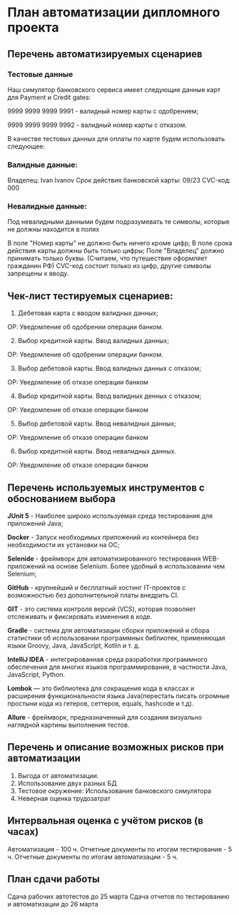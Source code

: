 # План автоматизации дипломного проекта

## Перечень автоматизируемых сценариев

### Тестовые данные

Наш симулятор банковского сервиса имеет следующие данные карт для Payment и Credit gates:

9999 9999 9999 9991 - валидный номер карты с одобрением;

9999 9999 9999 9992 - валидный номер карты с отказом.

В качестве тестовых данных для оплаты по карте будем использовать следующее:

### Валидные данные:

Владелец: Ivan Ivanov
Срок действия банковской карты: 09/23
СVC-код: 000

### Невалидные данные:

Под невалидными данными будем подразумевать те символы, которые не должны находится в полях

В поле "Номер карты" не должно быть ничего кроме цифр;
В поле срока действия карты должны быть только цифры;
Поле "Владелец" должно принимать только буквы. (Считаем, что путешествие оформляет гражданин РФ)
CVC-код состоит только из цифр, другие символы запрещены к вводу.

## Чек-лист тестируемых сценариев:
1. Дебетовая карта с вводом валидных данных;

ОР: Уведомление об одобрении операции банком.

2. Выбор кредитной карты. Ввод валидных данных;

ОР: Уведомление об одобрении операции банком.

3. Выбор дебетовой карты. Ввод валидных данных с отказом;

ОР: Уведомление об отказе операции банком

4. Выбор кредитной карты. Ввод валидных денных с отказом;

ОР: Уведомление об отказе операции банком

5. Выбор дебетовой карты. Ввод невалидных данных;

ОР: Уведомление об отказе операции банком

6. Выбор кредитной карты. Ввод невалидных данных.

ОР: Уведомление об отказе операции банком

## Перечень используемых инструментов с обоснованием выбора

**JUnit 5** - Наиболее широко используемая среда тестирования для приложений Java;

**Docker** - Запуск необходимых приложений из контейнера без необходимости их установки на ОС;

**Selenide** - фреймворк для автоматизированного тестирования WEB-приложений на основе Selenium. Более удобный в использовании чем Selenium;

**GitHub** - крупнейший и бесплатный хостинг IT-проектов с возможностью без дополнительной платы внедрить CI.

**GIT** - это система контроля версий (VCS), которая позволяет отслеживать и фиксировать изменения в коде.

**Gradle** - система для автоматизации сборки приложений и сбора статистики об использовании программных библиотек, применяющая языки Groovy, Java, JavaScript, Kotlin и т. д.

**IntelliJ IDEA** - интегрированная среда разработки программного обеспечения для многих языков программирования, в частности Java, JavaScript, Python.

**Lombok** — это библиотека для сокращения кода в классах и расширения функциональности языка Java(перестать писать огромные простыни кода из гетеров, сеттеров, equals, hashcode и т.д).

**Allure** - фреймворк, предназначенный для создания визуально наглядной картины выполнения тестов.

## Перечень и описание возможных рисков при автоматизации

1. Выгода от автоматизации.
2. Использование двух разных БД
3. Тестовое окружение: Использование банковского симулятора
4. Неверная оценка трудозатрат

## Интервальная оценка с учётом рисков (в часах)

Автоматизация - 100 ч.
Отчетные документы по итогам тестирования - 5 ч.
Отчетные документы по итогам автоматизации - 5 ч.

## План сдачи работы

Сдача рабочих автотестов до 25 марта
Сдача отчетов по тестированию и автоматизации до 26 марта